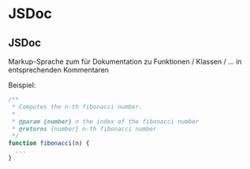 # JSDoc

## JSDoc

Markup-Sprache zum für Dokumentation zu Funktionen / Klassen / ... in entsprechenden Kommentaren

Beispiel:

```js
/**
 * Computes the n-th fibonacci number.
 *
 * @param {number} n the index of the fibonacci number
 * @returns {number} n-th fibonacci number
 */
function fibonacci(n) {
  ...
}
```
